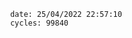 

                date: 25/04/2022 22:57:10
                cycles: 99840

                         